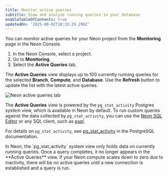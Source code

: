 ```yaml
---
title: Monitor active queries
subtitle: View and analyze running queries in your database
enableTableOfContents: true
updatedOn: '2025-08-02T10:33:29.296Z'
---
```


You can monitor active queries for your Neon project from the **Monitoring** page in the Neon Console.

1. In the Neon Console, select a project.
2. Go to **Monitoring**.
3. Select the **Active Queries** tab.

The **Active Queries** view displays up to 100 currently running queries for the selected **Branch**, **Compute**, and **Database**. Use the **Refresh** button to update the list with the latest active queries.

![Neon active queries tab](/docs/introduction/active_queries.png)

The **Active Queries** view is powered by the `pg_stat_activity` Postgres system view, which is available in Neon by default. To run custom queries against the data collected by `pg_stat_activity`, you can use the [Neon SQL Editor](/docs/get-started/query-with-neon-sql-editor) or any SQL client, such as [psql](/docs/connect/query-with-psql-editor).

For details on `pg_stat_activity`, see [pg_stat_activity](https://www.postgresql.org/docs/current/monitoring-stats.html#MONITORING-PG-STAT-ACTIVITY-VIEW) in the PostgreSQL documentation.

<Admonition type="note" title="active queries retention">
In Neon, the `pg_stat_activity` system view only holds data on currently running queries. Once a query completes, it no longer appears in the **Active Queries** view. If your Neon compute scales down to zero due to inactivity, there will be no active queries until a new connection is established and a query is run.
</Admonition>
